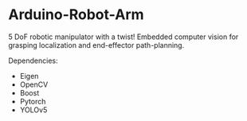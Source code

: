 # Arduino-Robot-Arm
 
5 DoF robotic manipulator with a twist! Embedded computer vision for grasping localization and end-effector path-planning.

Dependencies:
- Eigen
- OpenCV
- Boost
- Pytorch
- YOLOv5
